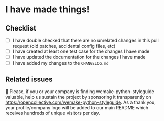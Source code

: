 # I have made things!

<!--
Hi, thanks for submitting a Pull Request. We appreciate it.

Please, fill in all the required information
to make our review and merging processes easier.

Cheers!
-->

## Checklist

<!-- Please check everything that applies: -->

- [ ] I have double checked that there are no unrelated changes in this pull request (old patches, accidental config files, etc)
- [ ] I have created at least one test case for the changes I have made
- [ ] I have updated the documentation for the changes I have made
- [ ] I have added my changes to the `CHANGELOG.md`

## Related issues

<!--
Mark what issues this Pull Request closes or references.

Format is:
- Closes #issue-number
- Refs #issue-number

Example. Refs #0
Documentation: https://blog.github.com/2013-05-14-closing-issues-via-pull-requests/
-->

<!--
If you have any feedback, just write it here.

It can be whatever you want!
-->

🙏 Please, if you or your company is finding wemake-python-styleguide valuable, help us sustain the project by sponsoring it transparently on https://opencollective.com/wemake-python-styleguide. As a thank you, your profile/company logo will be added to our main README which receives hundreds of unique visitors per day.
